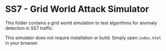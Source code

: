 # SS7 - Grid World Attack Simulator
This folder contains a grid world simulation to test algorithms for anomaly detection in SS7 traffic.

This simulator does not require installation or build.
Simply open ``index.html`` in your browser.